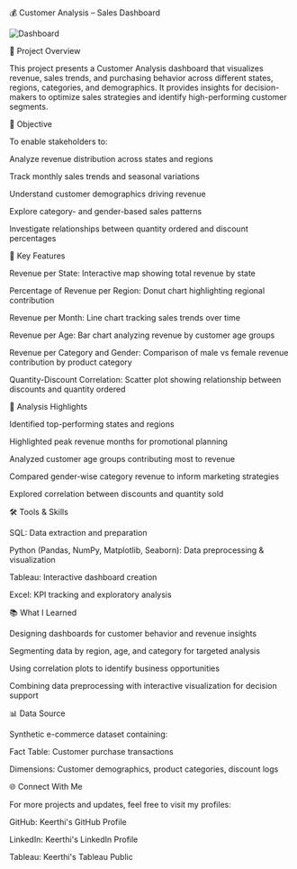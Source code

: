 💰 Customer Analysis – Sales Dashboard

![Dashboard](./dashboard.png)

📌 Project Overview

This project presents a Customer Analysis dashboard that visualizes revenue, sales trends, and purchasing behavior across different states, regions, categories, and demographics. It provides insights for decision-makers to optimize sales strategies and identify high-performing customer segments.

🎯 Objective

To enable stakeholders to:

Analyze revenue distribution across states and regions

Track monthly sales trends and seasonal variations

Understand customer demographics driving revenue

Explore category- and gender-based sales patterns

Investigate relationships between quantity ordered and discount percentages

🔑 Key Features

Revenue per State: Interactive map showing total revenue by state

Percentage of Revenue per Region: Donut chart highlighting regional contribution

Revenue per Month: Line chart tracking sales trends over time

Revenue per Age: Bar chart analyzing revenue by customer age groups

Revenue per Category and Gender: Comparison of male vs female revenue contribution by product category

Quantity-Discount Correlation: Scatter plot showing relationship between discounts and quantity ordered

🧮 Analysis Highlights

Identified top-performing states and regions

Highlighted peak revenue months for promotional planning

Analyzed customer age groups contributing most to revenue

Compared gender-wise category revenue to inform marketing strategies

Explored correlation between discounts and quantity sold

🛠️ Tools & Skills

SQL: Data extraction and preparation

Python (Pandas, NumPy, Matplotlib, Seaborn): Data preprocessing & visualization

Tableau: Interactive dashboard creation

Excel: KPI tracking and exploratory analysis

📚 What I Learned

Designing dashboards for customer behavior and revenue insights

Segmenting data by region, age, and category for targeted analysis

Using correlation plots to identify business opportunities

Combining data preprocessing with interactive visualization for decision support

📊 Data Source

Synthetic e-commerce dataset containing:

Fact Table: Customer purchase transactions

Dimensions: Customer demographics, product categories, discount logs

🌐 Connect With Me

For more projects and updates, feel free to visit my profiles:

GitHub: Keerthi's GitHub Profile

LinkedIn: Keerthi's LinkedIn Profile

Tableau: Keerthi's Tableau Public
